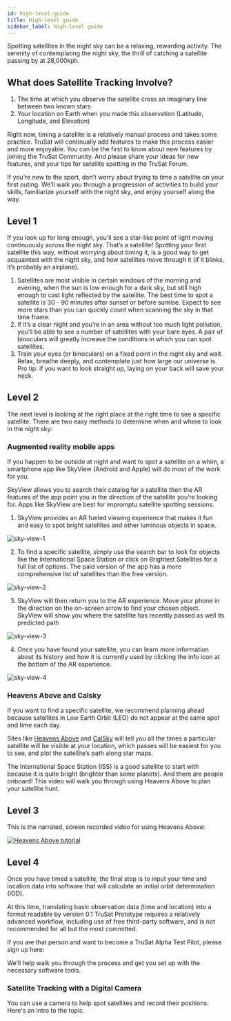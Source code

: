 ```yaml
---
id: high-level-guide
title: High-level guide
sidebar_label: High-level guide
---
```


Spotting satellites in the night sky can be a relaxing, rewarding activity. The serenity of contemplating the night sky, the thrill of catching a satellite passing by at 28,000kph.

## What does Satellite Tracking Involve?

1. The time at which you observe the satellite cross an imaginary line between two known stars
2. Your location on Earth when you made this observation (Latitude, Longitude, and Elevation)

Right now, timing a satellite is a relatively manual process and takes some practice. TruSat will continually add features to make this process easier and more enjoyable. You can be the first to know about new features by joining the TruSat Community. And please share your ideas for new features, and your tips for satellite spotting in the TruSat Forum.

If you’re new to the sport, don’t worry about trying to time a satellite on your first outing. We’ll walk you through a progression of activities to build your skills, familiarize yourself with the night sky, and enjoy yourself along the way.

## Level 1

If you look up for long enough, you’ll see a star-like point of light moving continuously across the night sky. That’s a satellite! Spotting your first satellite this way, without worrying about timing it, is a good way to get acquainted with the night sky, and how satellites move through it (if it blinks, it’s probably an airplane).

1. Satellites are most visible in certain windows of the morning and evening, when the sun is low enough for a dark sky, but still high enough to cast light reflected by the satellite. The best time to spot a satellite is 30 - 90 minutes after sunset or before sunrise. Expect to see more stars than you can quickly count when scanning the sky in that time frame.
2. If it’s a clear night and you’re in an area without too much light pollution, you’ll be able to see a number of satellites with your bare eyes. A pair of binoculars will greatly increase the conditions in which you can spot satellites.
3. Train your eyes (or binoculars) on a fixed point in the night sky and wait. Relax, breathe deeply, and contemplate just how large our universe is. Pro tip: if you want to look straight up, laying on your back will save your neck.

## Level 2

The next level is looking at the right place at the right time to see a specific satellite. There are two easy methods to determine when and where to look in the night sky:

### Augmented reality mobile apps

If you happen to be outside at night and want to spot a satellite on a whim, a smartphone app like SkyView (Android and Apple) will do most of the work for you.

SkyView allows you to search their catalog for a satellite then the AR features of the app point you in the direction of the satellite you’re looking for. Apps like SkyView are best for impromptu satellite spotting sessions.

1. SkyView provides an AR fueled viewing experience that makes it fun and easy to spot bright satellites and other luminous objects in space.

![sky-view-1](https://trusat-assets.s3.amazonaws.com/howto-skyview-screenshot-1.png)

2. To find a specific satellite, simply use the search bar to look for objects like the International Space Station or click on Brightest Satellites for a full list of options. The paid version of the app has a more comprehensive list of satellites than the free version.

![sky-view-2](https://trusat-assets.s3.amazonaws.com/howto-skyview-screenshot-2.png)

3. SkyView will then return you to the AR experience. Move your phone in the direction on the on-screen arrow to find your chosen object. SkyView will show you where the satellite has recently passed as well its predicted path

![sky-view-3](https://trusat-assets.s3.amazonaws.com/howto-skyview-screenshot-3.png)

4. Once you have found your satellite, you can learn more information about its history and how it is currently used by clicking the info icon at the bottom of the AR experience.

![sky-view-4](https://trusat-assets.s3.amazonaws.com/howto-skyview-screenshot-4.png)

### Heavens Above and Calsky

If you want to find a specific satellite, we recommend planning ahead because satellites in Low Earth Orbit (LEO) do not appear at the same spot and time each day.

Sites like [Heavens Above](https://www.heavens-above.com/PassSummary.aspx?satid=25544&lat=0&lng=0&loc=Unspecified&alt=0&tz=UCT) and [CalSky](https://www.calsky.com/cs.cgi?cha=12&sec=4) will tell you all the times a particular satellite will be visible at your location, which passes will be easiest for you to see, and plot the satellite’s path along star maps.

The International Space Station (ISS) is a good satellite to start with because it is quite bright (brighter than some planets). And there are people onboard! This video will walk you through using Heavens Above to plan your satellite hunt.

## Level 3

This is the narrated, screen recorded video for using Heavens Above:

[![Heavens Above tutorial](http://img.youtube.com/vi/DmSL1MweU7M/0.jpg)](http://www.youtube.com/watch?v=DmSL1MweU7M)

## Level 4

Once you have timed a satellite, the final step is to input your time and location data into software that will calculate an initial orbit determination (IOD).

At this time, translating basic observation data (time and location) into a format readable by version 0.1 TruSat Prototype requires a relatively advanced workflow, including use of free third-party software, and is not recommended for all but the most committed.

If you are that person and want to become a TruSat Alpha Test Pilot, please sign up here:

We’ll help walk you through the process and get you set up with the necessary software tools.

### Satellite Tracking with a Digital Camera

You can use a camera to help spot satellites and record their positions. Here's an intro to the topic.
